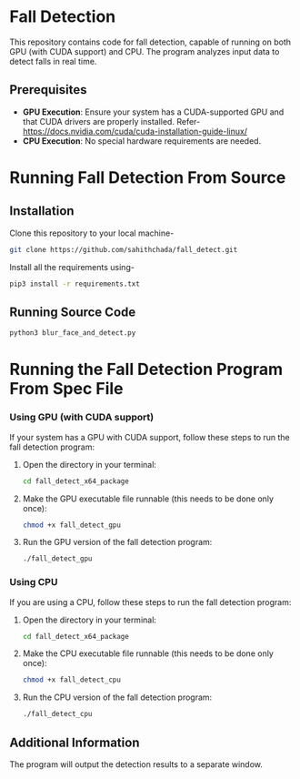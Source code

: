 # Fall Detection

This repository contains code for fall detection, capable of running on both GPU (with CUDA support) and CPU. The program analyzes input data to detect falls in real time.

## Prerequisites

- **GPU Execution**: Ensure your system has a CUDA-supported GPU and that CUDA drivers are properly installed. Refer- https://docs.nvidia.com/cuda/cuda-installation-guide-linux/
- **CPU Execution**: No special hardware requirements are needed.

# Running Fall Detection From Source

## Installation

Clone this repository to your local machine-
   ```bash
   git clone https://github.com/sahithchada/fall_detect.git
   ```
Install all the requirements using-

   ```bash
   pip3 install -r requirements.txt
   ```
## Running Source Code
   ```bash
   python3 blur_face_and_detect.py
   ```

# Running the Fall Detection Program From Spec File

### Using GPU (with CUDA support)

If your system has a GPU with CUDA support, follow these steps to run the fall detection program:

1. Open the directory in your terminal:
   ```bash
   cd fall_detect_x64_package
   ```
2. Make the GPU executable file runnable (this needs to be done only once):
   ```bash
   chmod +x fall_detect_gpu
   ```
3. Run the GPU version of the fall detection program:
   ```bash
   ./fall_detect_gpu
   ```

### Using CPU

If you are using a CPU, follow these steps to run the fall detection program:

1. Open the directory in your terminal:
   ```bash
   cd fall_detect_x64_package
   ```
2. Make the CPU executable file runnable (this needs to be done only once):
   ```bash
   chmod +x fall_detect_cpu
   ```
3. Run the CPU version of the fall detection program:
   ```bash
   ./fall_detect_cpu
   ```

## Additional Information

The program will output the detection results to a separate window.
